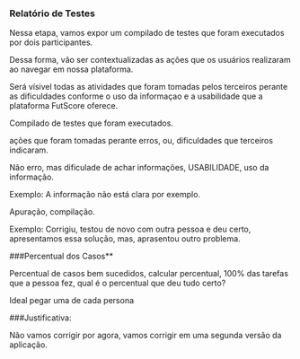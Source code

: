 ### Relatório de Testes

Nessa etapa, vamos expor um compilado de testes que foram executados por dois participantes.

Dessa forma, vão ser contextualizadas as ações que os usuários realizaram ao navegar em nossa plataforma.

Será vísivel todas as atividades que foram tomadas pelos terceiros perante as dificuldades conforme o uso da informaçao e a usabilidade que a plataforma FutScore oferece.





Compilado de testes que foram executados.

ações que foram tomadas perante erros, ou, dificuldades que terceiros indicaram.

Não erro, mas dificulade de achar informações, USABILIDADE, uso da informação.

Exemplo: A informação não está clara por exemplo.

Apuração, compilação.

Exemplo: Corrigiu, testou de novo com outra pessoa e deu certo, apresentamos essa solução, mas, aprasentou outro problema.

###Percentual dos Casos**

Percentual de casos bem sucedidos, calcular percentual, 100% das tarefas que a pessoa fez, qual é o percentual que deu tudo certo?

Ideal pegar uma de cada persona

###Justificativa:

Não vamos corrigir por agora, vamos corrigir em uma segunda versão da aplicação. 

